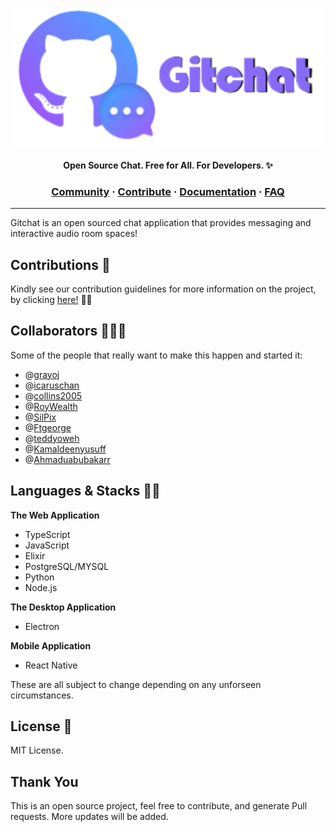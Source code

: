 <a href="https://gitchat.app"><p align="center">
<img width="500" src="Gitchat.png"/>
</a>
<p align="center">
<b>Open Source Chat. Free for All. For Developers. ✨</b>
</p>

<h3 align="center">
  <a href="">Community</a>
  <span> · </span>
  <a href="">Contribute</a>
  <span> · </span>
  <a href="">Documentation</a>
  <span> · </span>
  <a href="">FAQ</a>
</h3>

---

Gitchat is an open sourced chat application that provides messaging and interactive audio room spaces!

## Contributions 🎯

Kindly see our contribution guidelines for more information on the project, by clicking <a href="https://github.com/">here!</a> 🐱‍🏍

## Collaborators 👨‍👧‍👧

Some of the people that really want to make this happen and started it:

- @<a href="https://github.com/">grayoj</a>
- @<a href="https://github.com/">icaruschan</a>
- @<a href="https://github.com/">collins2005</a>
- @<a href="https://github.com/">RoyWealth</a>
- @<a href="https://github.com/">SilPix</a>
- @<a href="https://github.com/">Ftgeorge</a>
- @<a href="https://github.com/">teddyoweh</a>
- @<a href="https://github.com/">Kamaldeenyusuff</a>
- @<a href="https://github.com/">Ahmaduabubakarr</a>


## Languages & Stacks 🐱‍🏍

<strong>The Web Application</strong>
- TypeScript
- JavaScript
- Elixir
- PostgreSQL/MYSQL
- Python
- Node.js

<strong>The Desktop Application</strong>
- Electron

<strong>Mobile Application</strong>
- React Native

These are all subject to change depending on any unforseen circumstances. 


## License 🔑

MIT License.

## Thank You

This is an open source project, feel free to contribute, and generate Pull requests. More updates will be added.
